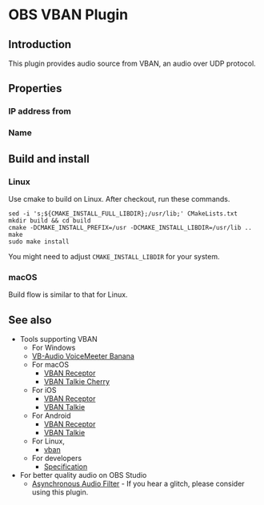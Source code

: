 # OBS VBAN Plugin

## Introduction

This plugin provides audio source from VBAN, an audio over UDP protocol.

## Properties

### IP address from

### Name

## Build and install
### Linux
Use cmake to build on Linux. After checkout, run these commands.
```
sed -i 's;${CMAKE_INSTALL_FULL_LIBDIR};/usr/lib;' CMakeLists.txt
mkdir build && cd build
cmake -DCMAKE_INSTALL_PREFIX=/usr -DCMAKE_INSTALL_LIBDIR=/usr/lib ..
make
sudo make install
```
You might need to adjust `CMAKE_INSTALL_LIBDIR` for your system.

### macOS
Build flow is similar to that for Linux.

## See also

- Tools supporting VBAN
  - For Windows
  - [VB-Audio VoiceMeeter Banana](https://vb-audio.com/Voicemeeter/banana.htm)
  - For macOS
    - [VBAN Receptor](https://apps.apple.com/us/app/vban-receptor/id1462414931)
    - [VBAN Talkie Cherry](https://apps.apple.com/us/app/vban-talkie-cherry/id1553486090)
  - For iOS
    - [VBAN Receptor](https://apps.apple.com/us/app/vban-receptor/id1094354001)
    - [VBAN Talkie](https://apps.apple.com/us/app/vban-talkie/id1541587241)
  - For Android
    - [VBAN Receptor](https://play.google.com/store/apps/details?id=vbaudio.vbanreceptor)
    - [VBAN Talkie](https://play.google.com/store/apps/details?id=com.vbaudio.vbantalkie)
  - For Linux,
    - [vban](https://github.com/quiniouben/vban)
  - For developers
    - [Specification](https://vb-audio.com/Services/support.htm#VBAN)
- For better quality audio on OBS Studio
  - [Asynchronous Audio Filter](https://github.com/norihiro/obs-async-audio-filter) - If you hear a glitch, please consider using this plugin.
